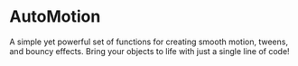 AutoMotion
==========

A simple yet powerful set of functions for creating smooth motion, tweens, and bouncy effects. Bring your objects to life with just a single line of code!

